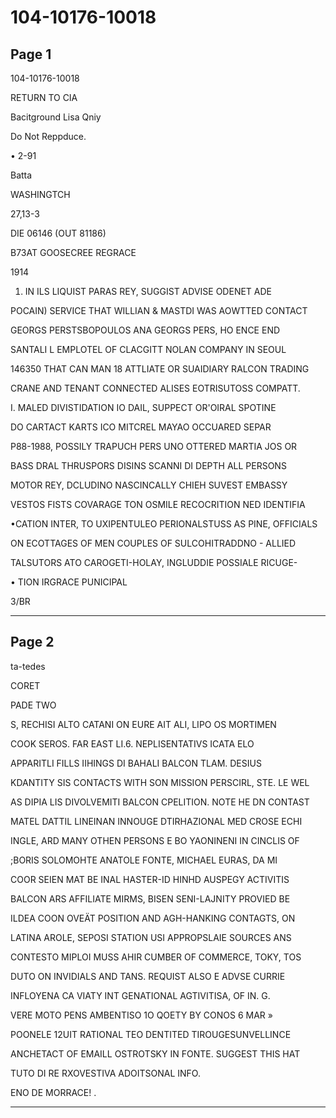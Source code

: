 # 104-10176-10018

## Page 1

104-10176-10018

RETURN TO CIA

Bacitground Lisa Qniy

Do Not Reppduce.

• 2-91

Batta

WASHINGTCH

27,13-3

DIE 06146 (OUT 81186)

B73AT GOOSECREE REGRACE

1914

1. IN ILS LIQUIST PARAS REY, SUGGIST ADVISE ODENET ADE

POCAIN) SERVICE THAT WILLIAN & MASTDI WAS AOWTTED CONTACT

GEORGS PERSTSBOPOULOS ANA GEORGS PERS, HO ENCE END

SANTALI L EMPLOTEL OF CLACGITT NOLAN COMPANY IN SEOUL

146350 THAT CAN MAN 18 ATTLIATE OR SUAIDIARY RALCON TRADING

CRANE AND TENANT CONNECTED ALISES EOTRISUTOSS COMPATT.

I. MALED DIVISTIDATION IO DAIL, SUPPECT OR'OIRAL SPOTINE

DO CARTACT KARTS ICO MITCREL MAYAO OCCUARED SEPAR

P88-1988, POSSILY TRAPUCH PERS UNO OTTERED MARTIA JOS OR

BASS DRAL THRUSPORS DISINS SCANNI DI DEPTH ALL PERSONS

MOTOR REY, DCLUDINO NASCINCALLY CHIEH SUVEST EMBASSY

VESTOS FISTS COVARAGE TON OSMILE RECOCRITION NED IDENTIFIA

•CATION INTER, TO UXIPENTULEO PERIONALSTUSS AS PINE, OFFICIALS

ON ECOTTAGES OF MEN COUPLES OF SULCOHITRADDNO - ALLIED

TALSUTORS ATO CAROGETI-HOLAY, INGLUDDIE POSSIALE RICUGE-

• TION IRGRACE PUNICIPAL

3/BR

---

## Page 2

ta-tedes

CORET

PADE TWO

S, RECHISI ALTO CATANI ON EURE AIT ALI, LIPO OS MORTIMEN

COOK SEROS. FAR EAST LI.6. NEPLISENTATIVS ICATA ELO

APPARITLI FILLS IIHINGS DI BAHALI BALCON TLAM. DESIUS

KDANTITY SIS CONTACTS WITH SON MISSION PERSCIRL, STE. LE WEL

AS DIPIA LIS DIVOLVEMITI BALCON CPELITION. NOTE HE DN CONTAST

MATEL DATTIL LINEINAN INNOUGE DTIRHAZIONAL MED CROSE ECHI

INGLE, ARD MANY OTHEN PERSONS E BO YAONINENI IN CINCLIS OF

;BORIS SOLOMOHTE ANATOLE FONTE, MICHAEL EURAS, DA MI

COOR SEIEN MAT BE INAL HASTER-ID HINHD AUSPEGY ACTIVITIS

BALCON ARS AFFILIATE MIRMS, BISEN SENI-LAJNITY PROVIED BE

ILDEA COON OVEÄT POSITION AND AGH-HANKING CONTAGTS, ON

LATINA AROLE, SEPOSI STATION USI APPROPSLAIE SOURCES ANS

CONTESTO MIPLOI MUSS AHIR CUMBER OF COMMERCE, TOKY, TOS

DUTO ON INVIDIALS AND TANS. REQUIST ALSO E ADVSE CURRIE

INFLOYENA CA VIATY INT GENATIONAL AGTIVITISA, OF IN. G.

VERE MOTO PENS AMBENTISO 1O QOETY BY CONOS 6 MAR »

POONELE 12UIT RATIONAL TEO DENTITED TIROUGESUNVELLINCE

ANCHETACT OF EMAILL OSTROTSKY IN FONTE. SUGGEST THIS HAT

TUTO DI RE RXOVESTIVA ADOITSONAL INFO.

ENO DE MORRACE! .

---

